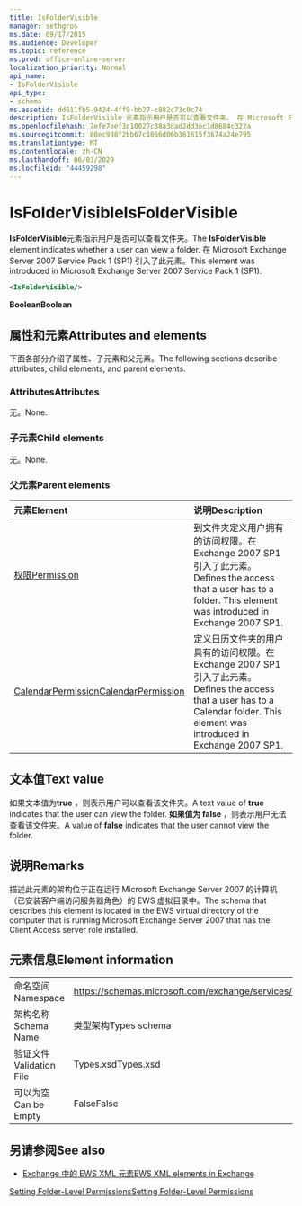 ```yaml
---
title: IsFolderVisible
manager: sethgros
ms.date: 09/17/2015
ms.audience: Developer
ms.topic: reference
ms.prod: office-online-server
localization_priority: Normal
api_name:
- IsFolderVisible
api_type:
- schema
ms.assetid: dd611fb5-9424-4ff9-bb27-c882c73c0c74
description: IsFolderVisible 元素指示用户是否可以查看文件夹。 在 Microsoft Exchange Server 2007 Service Pack 1 (SP1) 引入了此元素。
ms.openlocfilehash: 7efe7eef3c10027c38a3dad2dd3ec1d8684c322a
ms.sourcegitcommit: 88ec988f2bb67c1866d06b361615f3674a24e795
ms.translationtype: MT
ms.contentlocale: zh-CN
ms.lasthandoff: 06/03/2020
ms.locfileid: "44459298"
---
```

# <a name="isfoldervisible"></a><span data-ttu-id="73a49-104">IsFolderVisible</span><span class="sxs-lookup"><span data-stu-id="73a49-104">IsFolderVisible</span></span>

<span data-ttu-id="73a49-105">**IsFolderVisible**元素指示用户是否可以查看文件夹。</span><span class="sxs-lookup"><span data-stu-id="73a49-105">The **IsFolderVisible** element indicates whether a user can view a folder.</span></span> <span data-ttu-id="73a49-106">在 Microsoft Exchange Server 2007 Service Pack 1 (SP1) 引入了此元素。</span><span class="sxs-lookup"><span data-stu-id="73a49-106">This element was introduced in Microsoft Exchange Server 2007 Service Pack 1 (SP1).</span></span> 
  
```xml
<IsFolderVisible/>
```

 <span data-ttu-id="73a49-107">**Boolean**</span><span class="sxs-lookup"><span data-stu-id="73a49-107">**Boolean**</span></span>
## <a name="attributes-and-elements"></a><span data-ttu-id="73a49-108">属性和元素</span><span class="sxs-lookup"><span data-stu-id="73a49-108">Attributes and elements</span></span>

<span data-ttu-id="73a49-109">下面各部分介绍了属性、子元素和父元素。</span><span class="sxs-lookup"><span data-stu-id="73a49-109">The following sections describe attributes, child elements, and parent elements.</span></span>
  
### <a name="attributes"></a><span data-ttu-id="73a49-110">Attributes</span><span class="sxs-lookup"><span data-stu-id="73a49-110">Attributes</span></span>

<span data-ttu-id="73a49-111">无。</span><span class="sxs-lookup"><span data-stu-id="73a49-111">None.</span></span>
  
### <a name="child-elements"></a><span data-ttu-id="73a49-112">子元素</span><span class="sxs-lookup"><span data-stu-id="73a49-112">Child elements</span></span>

<span data-ttu-id="73a49-113">无。</span><span class="sxs-lookup"><span data-stu-id="73a49-113">None.</span></span>
  
### <a name="parent-elements"></a><span data-ttu-id="73a49-114">父元素</span><span class="sxs-lookup"><span data-stu-id="73a49-114">Parent elements</span></span>

|<span data-ttu-id="73a49-115">**元素**</span><span class="sxs-lookup"><span data-stu-id="73a49-115">**Element**</span></span>|<span data-ttu-id="73a49-116">**说明**</span><span class="sxs-lookup"><span data-stu-id="73a49-116">**Description**</span></span>|
|:-----|:-----|
|[<span data-ttu-id="73a49-117">权限</span><span class="sxs-lookup"><span data-stu-id="73a49-117">Permission</span></span>](permission.md) <br/> |<span data-ttu-id="73a49-p103">到文件夹定义用户拥有的访问权限。在 Exchange 2007 SP1 引入了此元素。</span><span class="sxs-lookup"><span data-stu-id="73a49-p103">Defines the access that a user has to a folder. This element was introduced in Exchange 2007 SP1.</span></span>  <br/> |
|[<span data-ttu-id="73a49-120">CalendarPermission</span><span class="sxs-lookup"><span data-stu-id="73a49-120">CalendarPermission</span></span>](calendarpermission.md) <br/> |<span data-ttu-id="73a49-p104">定义日历文件夹的用户具有的访问权限。在 Exchange 2007 SP1 引入了此元素。</span><span class="sxs-lookup"><span data-stu-id="73a49-p104">Defines the access that a user has to a Calendar folder. This element was introduced in Exchange 2007 SP1.</span></span>  <br/> |
   
## <a name="text-value"></a><span data-ttu-id="73a49-123">文本值</span><span class="sxs-lookup"><span data-stu-id="73a49-123">Text value</span></span>

<span data-ttu-id="73a49-124">如果文本值为**true** ，则表示用户可以查看该文件夹。</span><span class="sxs-lookup"><span data-stu-id="73a49-124">A text value of **true** indicates that the user can view the folder.</span></span> <span data-ttu-id="73a49-125">**如果值为 false** ，则表示用户无法查看该文件夹。</span><span class="sxs-lookup"><span data-stu-id="73a49-125">A value of **false** indicates that the user cannot view the folder.</span></span> 
  
## <a name="remarks"></a><span data-ttu-id="73a49-126">说明</span><span class="sxs-lookup"><span data-stu-id="73a49-126">Remarks</span></span>

<span data-ttu-id="73a49-127">描述此元素的架构位于正在运行 Microsoft Exchange Server 2007 的计算机（已安装客户端访问服务器角色）的 EWS 虚拟目录中。</span><span class="sxs-lookup"><span data-stu-id="73a49-127">The schema that describes this element is located in the EWS virtual directory of the computer that is running Microsoft Exchange Server 2007 that has the Client Access server role installed.</span></span>
  
## <a name="element-information"></a><span data-ttu-id="73a49-128">元素信息</span><span class="sxs-lookup"><span data-stu-id="73a49-128">Element information</span></span>

|||
|:-----|:-----|
|<span data-ttu-id="73a49-129">命名空间</span><span class="sxs-lookup"><span data-stu-id="73a49-129">Namespace</span></span>  <br/> |https://schemas.microsoft.com/exchange/services/2006/types  <br/> |
|<span data-ttu-id="73a49-130">架构名称</span><span class="sxs-lookup"><span data-stu-id="73a49-130">Schema Name</span></span>  <br/> |<span data-ttu-id="73a49-131">类型架构</span><span class="sxs-lookup"><span data-stu-id="73a49-131">Types schema</span></span>  <br/> |
|<span data-ttu-id="73a49-132">验证文件</span><span class="sxs-lookup"><span data-stu-id="73a49-132">Validation File</span></span>  <br/> |<span data-ttu-id="73a49-133">Types.xsd</span><span class="sxs-lookup"><span data-stu-id="73a49-133">Types.xsd</span></span>  <br/> |
|<span data-ttu-id="73a49-134">可以为空</span><span class="sxs-lookup"><span data-stu-id="73a49-134">Can be Empty</span></span>  <br/> |<span data-ttu-id="73a49-135">False</span><span class="sxs-lookup"><span data-stu-id="73a49-135">False</span></span>  <br/> |
   
## <a name="see-also"></a><span data-ttu-id="73a49-136">另请参阅</span><span class="sxs-lookup"><span data-stu-id="73a49-136">See also</span></span>



- [<span data-ttu-id="73a49-137">Exchange 中的 EWS XML 元素</span><span class="sxs-lookup"><span data-stu-id="73a49-137">EWS XML elements in Exchange</span></span>](ews-xml-elements-in-exchange.md)


[<span data-ttu-id="73a49-138">Setting Folder-Level Permissions</span><span class="sxs-lookup"><span data-stu-id="73a49-138">Setting Folder-Level Permissions</span></span>](https://msdn.microsoft.com/library/c7530e86-5112-401c-b10a-9c054ae59f07%28Office.15%29.aspx)


